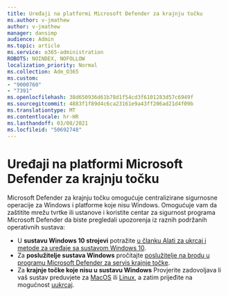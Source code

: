 ```yaml
---
title: Uređaji na platformi Microsoft Defender za krajnju točku
ms.author: v-jmathew
author: v-jmathew
manager: dansimp
audience: Admin
ms.topic: article
ms.service: o365-administration
ROBOTS: NOINDEX, NOFOLLOW
localization_priority: Normal
ms.collection: Adm_O365
ms.custom:
- "9000760"
- "7391"
ms.openlocfilehash: 38d650936d61b78d1f54cd3f6101283d57c6949f
ms.sourcegitcommit: 4883f1f89d4c6ca23161e9a43ff206ad21d4f09b
ms.translationtype: MT
ms.contentlocale: hr-HR
ms.lasthandoff: 03/08/2021
ms.locfileid: "50692748"
---
```

# <a name="onboard-devices-to-microsoft-defender-for-endpoint"></a>Uređaji na platformi Microsoft Defender za krajnju točku

Microsoft Defender za krajnju točku omogućuje centralizirane sigurnosne operacije za Windows i platforme koje nisu Windows. Omogućuje vam da zaštitite mrežu tvrtke ili ustanove i koristite centar za sigurnost programa Microsoft Defender da biste pregledali upozorenja iz raznih podržanih operativnih sustava:

- U **sustavu Windows 10 strojevi** potražite [u članku Alati za ukrcaj i metode za uređaje sa sustavom Windows 10](https://go.microsoft.com/fwlink/?linkid=2143460).
- Za **poslužitelje sustava Windows** pročitajte [poslužitelje na brodu u programu Microsoft Defender za servis krajnje točke](https://go.microsoft.com/fwlink/?linkid=2143627).
- Za **krajnje točke koje nisu u sustavu Windows** Provjerite zadovoljava li vaš sustav preduvjete za [MacOS](https://go.microsoft.com/fwlink/?linkid=2143461) ili [Linux](https://go.microsoft.com/fwlink/?linkid=2143462), a zatim prijeđite na mogućnost [uukrcaj](https://go.microsoft.com/fwlink/?linkid=2143628).
